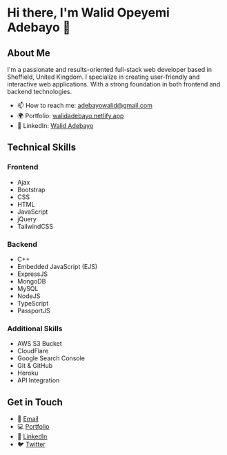 # Hi there, I'm Walid Opeyemi Adebayo 👋

## About Me

I'm a passionate and results-oriented full-stack web developer based in Sheffield, United Kingdom. I specialize in creating user-friendly and interactive web applications. With a strong foundation in both frontend and backend technologies.

- 📫 How to reach me: adebayowalid@gmail.com
- 🌍 Portfolio: [walidadebayo.netlify.app](https://walidadebayo.netlify.app)
- 💼 LinkedIn: [Walid Adebayo](https://www.linkedin.com/in/iamadeal)

## Technical Skills

### Frontend
- Ajax
- Bootstrap
- CSS
- HTML
- JavaScript
- jQuery
- TailwindCSS

### Backend
- C++
- Embedded JavaScript (EJS)
- ExpressJS
- MongoDB
- MySQL
- NodeJS
- TypeScript
- PassportJS

### Additional Skills
- AWS S3 Bucket
- CloudFlare
- Google Search Console
- Git & GitHub
- Heroku
- API Integration

## Get in Touch

- 📧 [Email](mailto:adebayowalid@gmail.com)
- 💻 [Portfolio](https://walidadebayo.netlify.app)
- 👔 [LinkedIn](https://www.linkedin.com/in/iamadeal)
- 🐦 [Twitter](https://x.com/iamadeal_)
